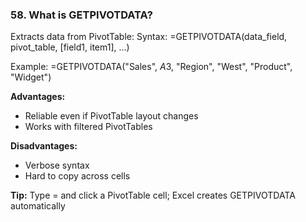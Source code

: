 ### 58. **What is GETPIVOTDATA?**

Extracts data from PivotTable:
Syntax: =GETPIVOTDATA(data_field, pivot_table, [field1, item1], ...)

Example: =GETPIVOTDATA("Sales", $A$3, "Region", "West", "Product", "Widget")

**Advantages:**

- Reliable even if PivotTable layout changes
- Works with filtered PivotTables

**Disadvantages:**

- Verbose syntax
- Hard to copy across cells

**Tip:** Type = and click a PivotTable cell; Excel creates GETPIVOTDATA automatically
